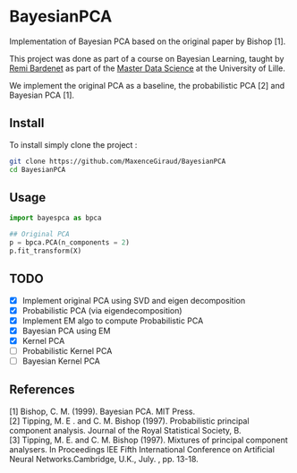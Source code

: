 # BayesianPCA

Implementation of Bayesian PCA based on the original paper by Bishop [1].

This project was done as part of a course on Bayesian Learning, taught by [Remi Bardenet](http://rbardenet.github.io/) as part of the [Master Data Science](https://sciences-technologies.univ-lille.fr/mathematiques/formation/master-mention-sciences-des-donnees/) at the University of Lille.

We implement the original PCA as a baseline, the probabilistic PCA [2] and Bayesian PCA [1].

## Install

To install simply clone the project  :
```bash
git clone https://github.com/MaxenceGiraud/BayesianPCA
cd BayesianPCA
```

## Usage

```python
import bayespca as bpca

## Original PCA
p = bpca.PCA(n_components = 2)
p.fit_transform(X)
```

## TODO
- [x] Implement original PCA using SVD and eigen decomposition
- [x] Probabilistic PCA (via eigendecomposition)
- [x] Implement EM algo to compute Probabilistic PCA
- [x] Bayesian PCA using EM
- [x] Kernel PCA
- [ ] Probabilistic Kernel PCA
- [ ] Bayesian Kernel PCA

## References

[1] Bishop, C. M. (1999). Bayesian PCA. MIT Press.     
[2] Tipping, M. E . and C. M. Bishop (1997). Probabilistic principal component analysis. Journal of the Royal Statistical Society, B.          
[3] Tipping, M. E. and C. M. Bishop (1997). Mixtures of principal component analysers. In Proceedings lEE Fifth International Conference on Artificial Neural Networks.Cambridge, U.K., July. , pp. 13-18.